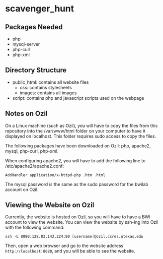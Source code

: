 # scavenger\_hunt

## Packages Needed

* php
* mysql-server
* php-curl
* php-xml

## Directory Structure

* public\_html: contains all website files
    * css: contains stylesheets
    * images: contains all images    
* script: contains php and javascript scripts used on the webpage

## Notes on Ozil

On a Linux machine (such as Ozil), you will have to copy the files from this repository into the /var/www/html folder on your computer to have it displayed on localhost. This folder requires sudo access to copy the files.

The following packages have been downloaded on Ozil: php, apache2, mysql, php-curl, php-xml.

When configuring apache2, you will have to add the following line to /etc/apache2/apache2.conf:

`AddHandler application/x-httpd-php .htm .html`

The mysql password is the same as the sudo password for the bwilab account on Ozil.

## Viewing the Website on Ozil

Currently, the website is hosted on Ozil, so you will have to have a BWI account to view the website. You can view the website by ssh-ing into Ozil with the following command:

`ssh -L 8080:128.83.143.224:80 [username]@ozil.csres.utexas.edu`

Then, open a web browser and go to the website address `http://localhost:8080`, and you will be able to see the website.
